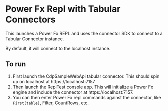 # Power Fx Repl with Tabular Connectors

This launches a Power Fx REPL and uses the connector SDK  to connect to a Tabular Connector instance. 

By default, it will connect to the localhost instance. 

## To run

1. First launch the CdpSampleWebApi tabular connector. This should spin up on localhost at https://localhost:7157
1. Then launch the ReplTest console app. This will initialize a Power Fx engine and include the connector at https://localhost:7157.
1. You can then enter Power Fx repl commands against the connector, like `First(table)`, Filter, CountRows, etc. 



